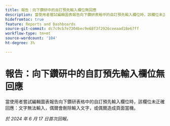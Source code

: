 ```yaml
---
title: 報告：向下鑽研中的自訂預先輸入欄位無回應
description: 當使用者嘗試編輯圖表報告向下鑽研表格中的自訂預先輸入欄位時，該欄位未正確回應 — 文字無法輸入，偶爾會刪除輸入文字，或偶爾造成頁面當機。
hidefromtoc: true
feature: Reports and Dashboards
source-git-commit: dc7c9cb7e7304bec9e68f3f2926ceeaad18e67ff
workflow-type: tm+mt
source-wordcount: '104'
ht-degree: 3%

---
```


# 報告：向下鑽研中的自訂預先輸入欄位無回應

當使用者嘗試編輯圖表報告向下鑽研表格中的自訂預先輸入欄位時，該欄位未正確回應：文字無法輸入，偶爾會刪除輸入文字，或偶爾造成頁面當機。

_於 2024 年 6 月 17 日首次回報。_
